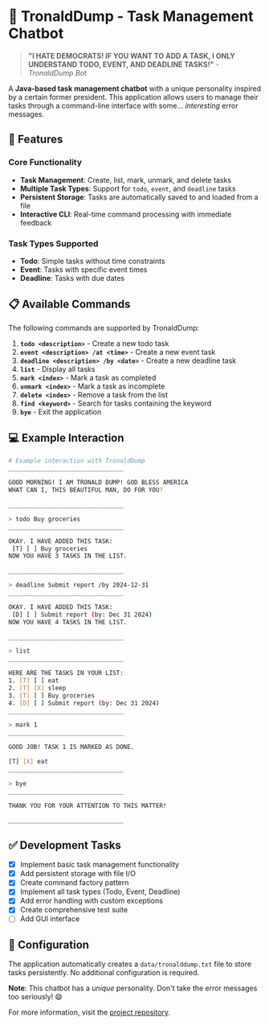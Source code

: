 # 🤖 TronaldDump - Task Management Chatbot

> **"I HATE DEMOCRATS! IF YOU WANT TO ADD A TASK, I ONLY UNDERSTAND TODO, EVENT, AND DEADLINE TASKS!"** - _TronaldDump Bot_

A **Java-based task management chatbot** with a unique personality inspired by a certain former president. This application allows users to manage their tasks through a command-line interface with some... _interesting_ error messages.

## 🚀 Features

### Core Functionality

- **Task Management**: Create, list, mark, unmark, and delete tasks
- **Multiple Task Types**: Support for `todo`, `event`, and `deadline` tasks
- **Persistent Storage**: Tasks are automatically saved to and loaded from a file
- **Interactive CLI**: Real-time command processing with immediate feedback

### Task Types Supported

- **Todo**: Simple tasks without time constraints
- **Event**: Tasks with specific event times
- **Deadline**: Tasks with due dates

## 📋 Available Commands

The following commands are supported by TronaldDump:

1. **`todo <description>`** - Create a new todo task
2. **`event <description> /at <time>`** - Create a new event task
3. **`deadline <description> /by <date>`** - Create a new deadline task
4. **`list`** - Display all tasks
5. **`mark <index>`** - Mark a task as completed
6. **`unmark <index>`** - Mark a task as incomplete
7. **`delete <index>`** - Remove a task from the list
8. **`find <keyword>`** - Search for tasks containing the keyword
9. **`bye`** - Exit the application

## 💻 Example Interaction

```bash
# Example interaction with TronaldDump
________________________________

GOOD MORNING! I AM TRONALD DUMP! GOD BLESS AMERICA
WHAT CAN I, THIS BEAUTIFUL MAN, DO FOR YOU?

________________________________

> todo Buy groceries
________________________________

OKAY. I HAVE ADDED THIS TASK:
 [T] [ ] Buy groceries
NOW YOU HAVE 3 TASKS IN THE LIST.

________________________________

> deadline Submit report /by 2024-12-31
________________________________

OKAY. I HAVE ADDED THIS TASK:
 [D] [ ] Submit report (by: Dec 31 2024)
NOW YOU HAVE 4 TASKS IN THE LIST.

________________________________

> list
________________________________

HERE ARE THE TASKS IN YOUR LIST:
1. [T] [ ] eat
2. [T] [X] sleep
3. [T] [ ] Buy groceries
4. [D] [ ] Submit report (by: Dec 31 2024)
________________________________

> mark 1
________________________________

GOOD JOB! TASK 1 IS MARKED AS DONE.

[T] [X] eat
________________________________

> bye
________________________________

THANK YOU FOR YOUR ATTENTION TO THIS MATTER!

________________________________
```

## ✅ Development Tasks

- [x] Implement basic task management functionality
- [x] Add persistent storage with file I/O
- [x] Create command factory pattern
- [x] Implement all task types (Todo, Event, Deadline)
- [x] Add error handling with custom exceptions
- [x] Create comprehensive test suite
- [ ] Add GUI interface

## 🔧 Configuration

The application automatically creates a `data/tronalddump.txt` file to store tasks persistently. No additional configuration is required.

**Note**: This chatbot has a _unique_ personality. Don't take the error messages too seriously! 😄

For more information, visit the [project repository](https://github.com/ziheng119/ip).
